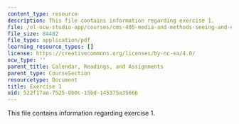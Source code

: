 ```yaml
---
content_type: resource
description: This file contains information regarding exercise 1.
file: /ol-ocw-studio-app/courses/cms-405-media-and-methods-seeing-and-expression-spring-2013/522f17ae75258b0c15bd145375a35666_MITCMS_405S13_exercise_1.pdf
file_size: 84482
file_type: application/pdf
learning_resource_types: []
license: https://creativecommons.org/licenses/by-nc-sa/4.0/
ocw_type: ''
parent_title: Calendar, Readings, and Assignments
parent_type: CourseSection
resourcetype: Document
title: Exercise 1
uid: 522f17ae-7525-8b0c-15bd-145375a35666
---
```

This file contains information regarding exercise 1.
